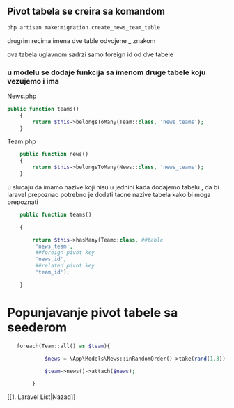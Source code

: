 ## Pivot tabela se creira sa komandom
```bash
php artisan make:migration create_news_team_table
```

drugrim recima  imena dve table odvojene _ znakom

ova tabela uglavnom sadrzi samo foreign id od dve tabele
### u modelu se dodaje funkcija sa imenom druge tabele koju vezujemo i ima 
News.php
```php
public function teams()
    {
        return $this->belongsToMany(Team::class, 'news_teams');
    }

```
Team.php

```php
    public function news()
    {
        return $this->belongsToMany(News::class, 'news_teams');
    }
```

u slucaju da imamo nazive koji nisu u jednini kada dodajemo tabelu , da bi laravel prepoznao potrebno je dodati tacne nazive tabela kako bi moga prepoznati 

```php
    public function teams()

    {

        return $this->hasMany(Team::class, ##table
         'news_team',
         ##foreign pivot key
         'news_id', 
         ##related pivot key
         'team_id');

    }
```

# Popunjavanje pivot tabele sa seederom
```php
   foreach(Team::all() as $team){

            $news = \App\Models\News::inRandomOrder()->take(rand(1,3))->pluck('id');

            $team->news()->attach($news);

        }
```


[[1. Laravel List|Nazad]]
